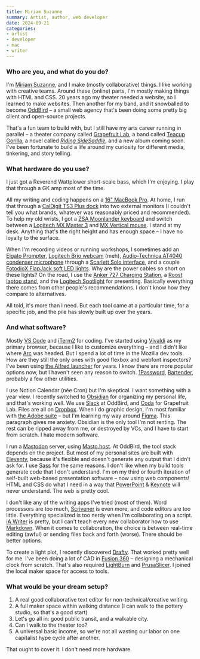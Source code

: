 ```yaml
---
title: Miriam Suzanne
summary: Artist, author, web developer
date: 2024-09-21
categories:
- artist
- developer
- mac
- writer
---
```


### Who are you, and what do you do?

I'm [Miriam Suzanne](https://www.miriamsuzanne.com/ "Miriam's website."), and I make (mostly collaborative) things. I like working with creative teams. Around these (online) parts, I'm mostly making things with HTML and CSS. 20 years ago my theater needed a website, so I learned to make websites. Then another for my band, and it snowballed to become [OddBird](https://www.oddbird.net/ "Miriam's web ageny.") – a small web agency that's been doing some pretty big client and open-source projects.

That's a fun team to build with, but I still have my arts career running in parallel – a theater company called [Grapefruit Lab](https://grapefruitlab.com/ "Miriam's theatre company."), a band called [Teacup Gorilla](https://www.teacupgorilla.com/ "Miriam's band."), a novel called [_Riding SideSaddle_](https://read.ridingsidesaddle.com/ "Miriam's novel."), and a new album coming soon. I've been fortunate to build a life around my curiosity for different media, tinkering, and story telling.

### What hardware do you use?

I just got a Reverend Wattplower short-scale bass, which I'm enjoying. I play that through a GK amp most of the time.

All my writing and coding happens on a [16" MacBook Pro][macbook-pro]. At home, I run that through a [CalDigit TS3 Plus dock][ts3-plus] into two external monitors (I couldn't tell you what brands, whatever was reasonably priced and recommended). To help my old wrists, I got a [ZSA Moonlander keyboard][moonlander] and switch between a [Logitech MX Master 3][mx-master-3] and [MX Vertical mouse][mx-vertical]. I stand at my desk. Anything that's the right height and has enough space – I have no loyalty to the surface.

When I'm recording videos or running workshops, I sometimes add an [Elgato Prompter][prompter], [Logitech Brio webcam][brio] (meh), [Audio-Technica AT4040 condenser microphone][at4040] through a [Scarlett Solo interface][scarlett-solo], and a couple [FotodioX FlapJack soft LED lights][flapjack]. Why are the power cables so short on these lights? On the road, I use the [Anker 727 Charging Station][727-charging-station], a [Roost laptop stand][roost], and the [Logitech Spotlight][spotlight.3] for presenting. Basically everything there comes from other people's recommendations. I don't know how they compare to alternatives. 

All told, it's more than I need. But each tool came at a particular time, for a specific job, and the pile has slowly built up over the years.

### And what software?

Mostly [VS Code][visual-studio-code] and [iTerm2][] for coding. I've started using [Vivaldi][] as my primary browser, because I like to customize everything – and I didn't like where [Arc][arc.2] was headed. But I spend a lot of time in the Mozilla dev tools. How are they still the only ones with good flexbox and webfont inspectors? I've been using [the Alfred launcher][alfred] for years. I know there are more popular options now, but I haven't seen any reason to switch. [1Password][], [Bartender][], probably a few other utilities.

I use Notion Calendar (née Cron) but I'm skeptical. I want something with a year view. I recently switched to [Obsidian][] for organizing my personal life, and that's working well. We use [Slack][] at OddBird, and [Coda][] for Grapefruit Lab. Files are all on [Dropbox][]. When I do graphic design, I'm most familiar with [the Adobe suite][creative-suite] – but I'm learning my way around [Figma][]. This paragraph gives me anxiety. Obsidian is the only tool I'm not renting. The rest can be ripped away from me, or destroyed by VCs, and I have to start from scratch. I hate modern software.

I run a [Mastodon][] server, using [Masto.host][]. At OddBird, the tool stack depends on the project. But most of my personal sites are built with [Eleventy][], because it's flexible and doesn't generate any output that I didn't ask for. I use [Sass][] for the same reasons. I don't like when my build tools generate code that I don't understand. I'm on my third or fourth iteration of self-built web-based presentation software – now using web components! HTML and CSS do what I need in a way that [PowerPoint][] & [Keynote][] will never understand. The web is pretty cool.

I don't like any of the writing apps I've tried (most of them). Word processors are too much, [Scrivener][] is even more, and code editors are too little. Everything specialized is too nerdy when I'm collaborating on a script. [iA Writer][ia-writer] is pretty, but I can't teach every new collaborator how to use [Markdown][]. When it comes to collaboration, the choice is between real-time editing (awful) or sending files back and forth (worse). There should be better options.

To create a light plot, I recently discovered [Drafty][]. That worked pretty well for me. I've been doing a lot of CAD in [Fusion 360][fusion-360] – designing a mechanical clock from scratch. That's also required [LightBurn][] and [PrusaSlicer][]. I joined the local maker space for access to tools.

### What would be your dream setup?

1. A real good collaborative text editor for non-technical/creative writing.
2. A full maker space within walking distance (I can walk to the pottery studio, so that's a good start)
3. Let's go all in: good public transit, and a walkable city.
4. Can I walk to the theater too?
5. A universal basic income, so we're not all wasting our labor on one capitalist hype cycle after another.

That ought to cover it. I don't need more hardware.

[1password]: https://1password.com "Password management software for Mac OS X."
[727-charging-station]: https://www.anker.com/products/a9126 "A 6-port power strip."
[alfred]: https://www.alfredapp.com/ "A launcher app for the Mac."
[arc.2]: https://arc.net/ "A web browser."
[at4040]: https://www.audio-technica.com/world_map/cms/wired_mics/9b6aac05c5aca887/ "A condenser microphone."
[bartender]: https://www.macbartender.com/ "A Mac tool for organising menu bar apps."
[brio]: https://www.logitech.com/en-us/product/brio.html "A webcam."
[coda]: https://panic.com/coda/ "A single-window HTML/web tool for the Mac."
[creative-suite]: https://www.adobe.com/creativecloud.html "A collection of design tools."
[drafty]: https://drafty-app.com/ "CAD software."
[dropbox]: https://www.dropbox.com/ "Online syncing and storage."
[eleventy]: https://www.11ty.dev/ "A static site generator."
[figma]: https://www.figma.com/ "A collaborative design prototype service."
[flapjack]: https://fotodioxpro.com/products/fj-c700rsv "An LED light."
[fusion-360]: http://web.archive.org/web/20221224070522/https://www.autodesk.com/products/fusion-360/overview "Cloud-based CAD/CAM software."
[ia-writer]: https://ia.net/topics/ia-writer-for-mac "A full-screen writing tool for the Mac."
[iterm2]: https://iterm2.com/ "An alternative terminal application for Mac OS X."
[keynote]: https://www.apple.com/keynote/ "Presentation software for the Mac."
[lightburn]: https://lightburnsoftware.com/ "Laser cutter software."
[macbook-pro]: https://www.apple.com/macbook-pro/ "A laptop."
[markdown]: https://daringfireball.net/projects/markdown/ "An email-like format for marking up text."
[masto.host]: https://masto.host/ "Managed Mastodon hosting."
[mastodon]: https://mastodon.social/about "A decentralised social network."
[moonlander]: https://www.zsa.io/moonlander/ "An ergonomic mechanical keyboard."
[mx-master-3]: http://web.archive.org/web/20200818170656/https://www.logitech.com/en-us/product/mx-master-3.910-005620.html "A wireless mouse."
[mx-vertical]: https://www.logitech.com/en-us/product/mx-vertical-ergonomic-mouse.html "A vertical mouse."
[obsidian]: https://obsidian.md/ "Note-taking software."
[powerpoint]: https://www.microsoft.com/en-us/microsoft-365/powerpoint "Presentation software."
[prompter]: https://www.elgato.com/ww/en/p/prompter "A teleprompter device."
[prusaslicer]: https://www.prusa3d.com/slic3r-prusa-edition/ "3D slicing softwre for 3D printers."
[roost]: https://www.therooststand.com/ "A foldable laptop stand."
[sass]: https://sass-lang.com/ "A syntax wrapper for CSS."
[scarlett-solo]: http://web.archive.org/web/20230703171239/https://focusrite.com/en/audio-interface/scarlett/scarlett-solo "A USB audio interface."
[scrivener]: http://web.archive.org/web/20190626125457/http://www.literatureandlatte.com:80/scrivener.php? "A Mac text editor aimed at writers."
[slack]: https://slack.com/intl/ja-jp/ "A collaboration service."
[spotlight.3]: https://www.logitech.com/en-gb/products/presenters/spotlight-presentation-remote.910-004861.html "A presentation remote."
[ts3-plus]: https://www.caldigit.com/ts3-plus/ "A Thunderbolt dock."
[visual-studio-code]: https://code.visualstudio.com/ "A development IDE."
[vivaldi]: https://vivaldi.com/ "A web browser."
